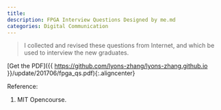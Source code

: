 ```yaml
---
title: 
description: FPGA Interview Questions Designed by me.md
categories: Digital Communication
---
```


>  I collected and revised these questions from Internet, and which be used to interview the new graduates.  
    
	
[Get the PDF]({{ https://github.com/lyons-zhang/lyons-zhang.github.io }}/update/201706/fpga_qs.pdf){:.aligncenter}  


Reference:  
1. MIT Opencourse.  
